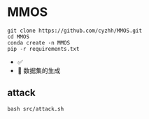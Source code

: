 # MMOS

    git clone https://github.com/cyzhh/MMOS.git
    cd MMOS
    conda create -n MMOS 
    pip -r requirements.txt


- ✅ 
- 🔲 数据集的生成 

## attack 

    bash src/attack.sh
